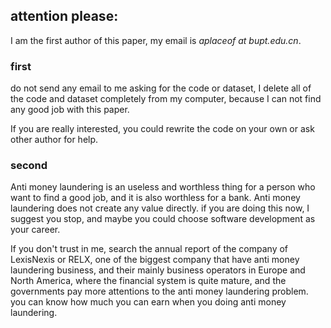 ## attention please:

I am the first author of this paper, my email is *aplaceof at bupt.edu.cn*. 
### first 
do not send any email to me asking for the code or dataset, I delete all of the code and dataset completely from my computer,  because I can not find any good job with this paper.

If you are really interested, you could rewrite the code on your own or ask other author for help. 
### second 
Anti money laundering is an useless and worthless thing for a person who want to find a good job, and it is also worthless for a bank. Anti money laundering does not create any value directly. if you are doing this now, I suggest you stop, and maybe you could choose software development as your career. 

If you don't trust in me, search the annual report of the company of  LexisNexis or RELX, one of the biggest company that have anti money laundering business, and  their mainly business operators in Europe and North America, where the financial system is quite mature, and the governments pay more attentions to the anti money laundering problem.  you can know how much you can earn when you doing anti money laundering. 
